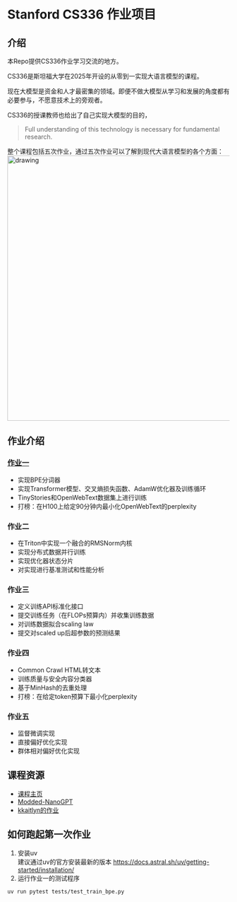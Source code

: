 # Stanford CS336 作业项目

## 介绍 
本Repo提供CS336作业学习交流的地方。

CS336是斯坦福大学在2025年开设的从零到一实现大语言模型的课程。

现在大模型是资金和人才最密集的领域。即便不做大模型从学习和发展的角度都有必要参与，不愿意技术上的旁观者。

CS336的授课教师也给出了自己实现大模型的目的，

> Full understanding of this technology is necessary for fundamental research.


整个课程包括五次作业，通过五次作业可以了解到现代大语言模型的各个方面：
<img src="https://github.com/user-attachments/assets/ac896cc4-3a4f-4e61-8824-8fa906b50fce" alt="drawing" width="600"/>

## 作业介绍
### [作业一](https://github.com/mocibb/cs336/blob/main/assign1.md)
* 实现BPE分词器‌
* 实现Transformer模型、交叉熵损失函数、AdamW优化器及训练循环‌
* TinyStories和OpenWebText数据集上进行训练‌
* 打榜：在H100上给定90分钟内最小化OpenWebText的perplexity

### 作业二
* 在Triton中实现一个融合的RMSNorm内核‌
* 实现分布式数据并行训练‌
* 实现优化器状态分片‌
* 对实现进行基准测试和性能分析‌

### 作业三
* 定义训练API标准化接口
* 提交训练任务（在FLOPs预算内）并收集训练数据
* 对训练数据拟合scaling law
* 提交对scaled up后超参数的预测结果

### 作业四
* Common Crawl HTML转文本‌
* 训练质量与安全内容分类器‌
* 基于MinHash的去重处理‌
* 打榜：在给定token预算下最小化perplexity

### 作业五
* 监督微调实现
* 直接偏好优化实现
* 群体相对偏好优化实现

## 课程资源
- [课程主页](https://stanford-cs336.github.io/spring2025/)
- [Modded-NanoGPT](https://github.com/KellerJordan/modded-nanogpt)
- [kkaitlyn的作业](https://github.com/kkaitlyn111/cs336-assignment1)

## 如何跑起第一次作业
1. 安装uv<br/>
   建议通过uv的官方安装最新的版本 https://docs.astral.sh/uv/getting-started/installation/
2. 运行作业一的测试程序
```sh
uv run pytest tests/test_train_bpe.py
```
